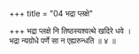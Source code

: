 +++
title = "04 भद्रा प्लक्षे"

+++
भद्रा प्लक्षे नि तिष्ठस्यश्वत्थे खदिरे धवे ।  
भद्रा न्यग्रोधे पर्णे सा न एह्यरुन्धति ॥ ४ ॥